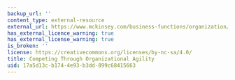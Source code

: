 ```yaml
---
backup_url: ''
content_type: external-resource
external_url: https://www.mckinsey.com/business-functions/organization/our-insights/competing-through-organizational-agility
has_external_licence_warning: true
has_external_license_warning: true
is_broken: ''
license: https://creativecommons.org/licenses/by-nc-sa/4.0/
title: Competing Through Organizational Agility
uid: 17a5d13c-b174-4e93-b3dd-899c68415663
---
```

